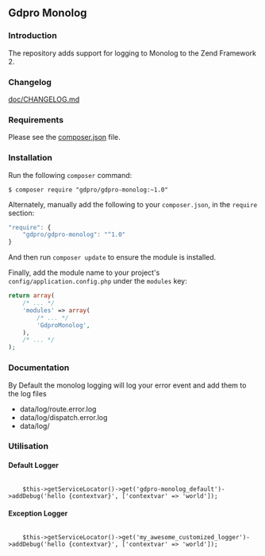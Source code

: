 ## Gdpro Monolog

### Introduction

The repository adds support for logging to Monolog to the Zend Framework 2.


### Changelog

[doc/CHANGELOG.md](doc/CHANGELOG.md)


### Requirements

Please see the [composer.json](composer.json) file.


### Installation

Run the following `composer` command:

```console
$ composer require "gdpro/gdpro-monolog:~1.0"
```

Alternately, manually add the following to your `composer.json`, in
the `require` section:

```javascript
"require": {
    "gdpro/gdpro-monolog": "^1.0"
}
```

And then run `composer update` to ensure the module is installed.

Finally, add the module name to your project's `config/application.config.php`
under the `modules` key:

```php
return array(
    /* ... */
    'modules' => array(
        /* ... */
        'GdproMonolog',
    ),
    /* ... */
);
```


### Documentation
By Default the monolog logging will log your error event and add them to the log files
  - data/log/route.error.log
  - data/log/dispatch.error.log
  - data/log/


### Utilisation
#### Default Logger
<code php>
    $this->getServiceLocator()->get('gdpro-monolog_default')->addDebug('hello {contextvar}', ['contextvar' => 'world']);
</code>

#### Exception Logger
<code php>
    $this->getServiceLocator()->get('my_awesome_customized_logger')->addDebug('hello {contextvar}', ['contextvar' => 'world']);
</code>
